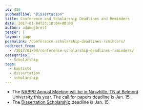 ```yaml
---
id: 416
subheadline: "Dissertation"
title: Conference and Scholarship Deadlines and Reminders
date: 2017-01-04T23:10:04+00:00
author: adamdjbrett
teaser: |
layout: page
permalink: /conference-scholarship-deadlines-reminders/
redirect_from:
  - /2017/01/04/conference-scholarship-deadlines-reminders/
categories:
  - Scholarship
tags:
  - baptists
  - dissertation
  - scholarship
---
```

  * The [NABPR Annual Meeting will be in Nasvhille, TN at Belmont University](/cfp-2017-nabpr-annual-meeting/) this year. The call for papers deadline is Jan. 15.
  * The [Dissertation Scholarship](/dissertation-scholarship/) deadline is Jan. 15.
